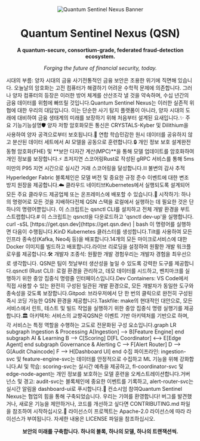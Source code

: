 <div align="center"><img src="https://www.google.com/search?q=https://placehold.co/800x250/0a0e14/7aa2f7%3Ftext%3DQuantum%2BSentinel%2BNexus%26font%3Dmontserrat" alt="Quantum Sentinel Nexus Banner"/><br/><h1>Quantum Sentinel Nexus (QSN)</h1><p><strong>A quantum-secure, consortium-grade, federated fraud-detection ecosystem.</strong></p><p><em>Forging the future of financial security, today.</em></p></div><div align="center"></div>시대의 부름: 양자 시대의 금융 사기전통적인 금융 보안은 조용한 위기에 직면해 있습니다. 오늘날의 암호화는 고전 컴퓨터가 해결하기 어려운 수학적 문제에 의존합니다. 그러나 양자 컴퓨터의 등장은 이러한 방어 체계를 산산조각 낼 것을 약속하며, 수십 년간의 금융 데이터를 위험에 빠뜨릴 것입니다.Quantum Sentinel Nexus는 이러한 실존적 위협에 대한 우리의 대답입니다. 이는 단순한 사기 탐지 플랫폼이 아니라, 양자 시대의 도래에 대비하여 금융 생태계의 미래를 보장하기 위해 처음부터 설계된 요새입니다.✨ 주요 기능기능설명🛡️ 양자 저항 암호화모든 통신은 CRYSTALS-Kyber 및 Dilithium을 사용하여 양자 공격으로부터 보호됩니다.🧠 연합 학습민감한 원시 데이터를 공유하지 않고 분산된 데이터 세트에서 AI 모델을 공동으로 훈련합니다.🔒 개인 정보 보호 설계완전 동형 암호화(FHE) 및 **보안 다자간 계산(MPC)**을 통해 모델 업데이트를 암호화하여 개인 정보를 보장합니다.⚡ 초저지연 스코어링Rust로 작성된 gRPC 서비스를 통해 5ms 미만의 P95 지연 시간으로 실시간 거래 스코어링을 달성합니다.⛓️ 불변의 감사 추적Hyperledger Fabric 블록체인은 모델 버전 및 중요한 규정 준수 이벤트에 대한 변조 방지 원장을 제공합니다.☁️ 클라우드 네이티브Kubernetes에서 실행되도록 설계되어 모든 주요 클라우드 제공업체 또는 온프레미스에 배포할 수 있습니다.🚀 시작하기: 하나의 명령어로 모든 것을 지배하다전체 QSN 스택을 로컬에서 실행하는 데 필요한 것은 단 하나의 명령어뿐입니다. 이 스크립트는 qsnctl CLI를 설치하고 전체 개발 환경을 부트스트랩합니다.# 이 스크립트는 qsnctl을 다운로드하고 'qsnctl dev-up'을 실행합니다.
curl -sSL [https://get.qsn.dev](https://get.qsn.dev) | bash
이 명령어를 실행하면 다음이 수행됩니다.KinD Kubernetes 클러스터를 생성합니다.Tilt를 사용하여 모든 인프라 종속성(Kafka, Neo4j 등)을 배포합니다.14개의 모든 마이크로서비스에 대한 Docker 이미지를 빌드하고 배포합니다.라이브 리로딩을 설정하여 원활한 개발 워크플로우를 제공합니다.🛠️ 개발자 조종석: 원활한 개발 경험우리는 개발자 경험을 최우선으로 생각합니다. QSN은 팀이 첫날부터 생산성을 높일 수 있도록 강력한 도구를 제공합니다.qsnctl (Rust CLI): 로컬 환경을 관리하고, 데모 데이터를 시드하고, 벤치마크를 실행하기 위한 중앙 집중식 명령줄 인터페이스입니다.Dev Containers: VS Code에서 직접 사용할 수 있는 완전히 구성된 일관된 개발 환경으로, 모든 개발자가 동일한 도구와 종속성을 갖도록 보장합니다.Gitpod: 브라우저에서 단 한 번의 클릭으로 완전히 구성된 즉시 코딩 가능한 QSN 환경을 제공합니다.Taskfile: make의 현대적인 대안으로, 모든 서비스에서 린트, 테스트 및 빌드 작업을 실행하기 위한 중앙 집중식 명령 실행기를 제공합니다.🏛️ 아키텍처: 서비스의 교향곡QSN은 이벤트 기반 아키텍처를 기반으로 하며, 각 서비스는 특정 역할을 수행하는 고도로 전문화된 구성 요소입니다.graph LR
    subgraph Ingestion & Processing
        A[Ingestion] --> B[Feature Engine]
    end
    subgraph AI & Learning
        B --> C[Scoring]
        D[FL Coordinator] <--> E[Edge Agent]
    end
    subgraph Governance & Alerting
        C --> F[Alert Router]
        D --> G[Audit Chaincode]
        F --> H[Dashboard UI]
    end
수집 파이프라인: ingestion-svc 및 feature-engine-svc는 데이터를 안정적으로 수집하고 ML 기능을 위해 강화합니다.AI 및 학습: scoring-svc는 실시간 예측을 제공하고, fl-coordinator-svc 및 edge-node-agent는 개인 정보를 보호하는 모델 훈련을 오케스트레이션합니다.거버넌스 및 경고: audit-svc는 블록체인에 중요한 이벤트를 기록하고, alert-router-svc는 실시간 알림을 dashboard-ui로 푸시합니다.🤝 컨소시엄 참여Quantum Sentinel Nexus는 협업의 힘을 통해 구축되었습니다. 우리는 기여를 환영합니다! 버그를 발견했거나, 새로운 기능을 제안하거나, 코드를 개선하고 싶다면 CONTRIBUTING.md 파일을 참조하여 시작하십시오.📜 라이선스이 프로젝트는 Apache-2.0 라이선스에 따라 라이선스가 부여됩니다. 자세한 내용은 LICENSE 파일을 참조하십시오.<div align="center"><p><strong>보안의 미래를 구축합니다. 하나의 블록, 하나의 모델, 하나의 트랜잭션씩.</strong></p></div>
